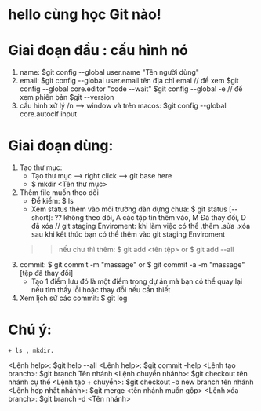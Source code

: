 # hello cùng học Git nào!

# Giai đoạn đầu : cấu hình nó 
1. name:  $git config --global user.name "Tên người dùng"
2. email: $git config --global user.email tên địa chỉ emal
    // để xem $git config --global core.editor "code --wait"
                $git config --global -e 
    // để xem phiên bản 
                $git --version
3. cấu hình xử lý /n --> window và trên macos: $git config --global core.autoclf input


# Giai đoạn dùng: 
1. Tạo thư mục: 
    + Tạo thư mục --> right click --> git base here
    + $ mkdir <Tên thư mục>
2. Thêm file muốn theo dõi
    + Để kiểm:  $ ls
    + Xem status thêm vào môi trường dàn dựng chưa: $ git status [--short]: 
                                                ?? không theo dõi, 
                                                A các tập tin thêm vào, 
                                                M Đã thay đổi,
                                                D đã xóa
    // git staging Enviroment: khi làm việc có thể .thêm .sửa .xóa sau khi kết thúc bạn có thể thêm vào git staging Enviroment
    >> nếu chư thì thêm: $ git add <tên tệp> or $ git add --all
3. commit: $ git commit -m "massage" or $ git commit -a -m "massage" [tệp đã thay đổi]
    + Tạo 1 điểm lưu đó là một điểm trong dự án mà bạn có thể quay lại nếu tìm thấy lỗi hoặc thay đỗi nếu cần thiết   
4. Xem lịch sử các commit: $ git log

# Chú ý: 
    + ls , mkdir.

<Lệnh help>: $git help --all
<Lệnh help>: $git commit -help
<Lệnh tạo branch>: $git branch Tên nhánh
<Lệnh chuyển nhánh>: $git checkout tên nhánh cụ thể
<Lệnh tạo + chuyển>: $git checkout -b new branch tên nhánh
<Lệnh hợp nhất nhánh>: $git merge <tên nhánh muốn gộp>
<Lệnh xóa branch>: $git branch -d <Tên nhánh>


